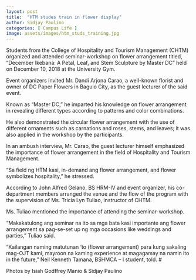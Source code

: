 ```yaml
---
layout: post
title:  "HTM studes train in flower display"
author: Sidjay Paulino
categories: [ Campus Life ]
image: assets/images/htm_studs_training.jpg
---
```

Students from the College of Hospitality and Tourism Management (CHTM) organized and attended seminar-workshop on flower arrangement titled, “December Ikebana: A Petal, Leaf, and Stem Sculpture by Master DC” held on December 10, 2018 at the University Gym.

Event organizers invited Mr. Dandi Arjona Carao, a well-known florist and owner of DC Paper Flowers in Baguio City, as the guest lecturer of the said event.

Known as “Master DC,” he imparted his knowledge on flower arrangement in revealing different types according to patterns and color combinations.

He also demonstrated the circular flower arrangement with the use of different ornaments such as carnations and roses, stems, and leaves; it was also applied in the workshop by the participants.

In an ambush interview, Mr. Carao, the guest lecturer himself emphasized the importance of flower arrangement in the field of Hospitality and Tourism Management.

“Sa field ng HTM kasi, in-demand ang flower arrangement, and flower symbolizes hospitality,” he stressed.

According to John Alfred Gelano, BS HRM-IV and event organizer, his co-department members arranged the venue and the flow of the program with the supervision of Ms. Tricia Lyn Tuliao, instructor of CHTM.

Ms. Tuliao mentioned the importance of attending the seminar-workshop.

“Makakatulong ang seminar na ito sa mga bata kasi importante ang flower arrangement sa pag-se-set up ng mga occasions like weddings and parties,” Tuliao said.

“Kailangan naming matutunan ‘to (flower arrangement) para kung sakaling mag-OJT kami, mayroon na kaming experience at magagamay na namin ito in the future,” Neil Kenneth Tamana, BSHMCA – I student, told. #

Photos by Isiah Godffrey Manio & Sidjay Paulino